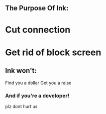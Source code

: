 ## The Purpose Of Ink:

# Cut connection
# Get rid of block screen

## Ink won't:
Find you a dollar
Get you a raise


### And if you're a developer!
plz dont hurt us
